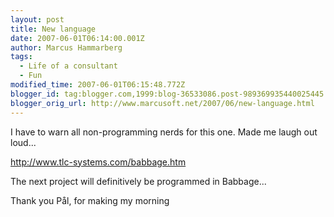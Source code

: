```yaml
---
layout: post
title: New language
date: 2007-06-01T06:14:00.001Z
author: Marcus Hammarberg
tags:
  - Life of a consultant
  - Fun
modified_time: 2007-06-01T06:15:48.772Z
blogger_id: tag:blogger.com,1999:blog-36533086.post-989369935440025445
blogger_orig_url: http://www.marcusoft.net/2007/06/new-language.html
---
```


I have to warn all non-programming nerds for this one. Made me laugh out
loud...

<http://www.tlc-systems.com/babbage.htm>

The next project will definitively be programmed in
Babbage...

Thank you Pål, for making my morning
